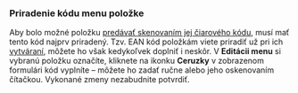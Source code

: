 ### Priradenie kódu menu položke

Aby bolo možné položku [predávať skenovaním jej čiarového kódu](#_Načítaním_čiarového_kódu), musí mať tento kód najprv priradený. Tzv. EAN kód položkám viete priradiť už pri ich [vytváraní](#_Vytvorenie_novej_menu), môžete ho však kedykoľvek doplniť i neskôr. V **Editácii menu** si vybranú položku označíte, kliknete na ikonku **Ceruzky** v zobrazenom formulári kód vyplníte – môžete ho zadať ručne alebo jeho oskenovaním čítačkou. Vykonané zmeny nezabudnite potvrdiť.

